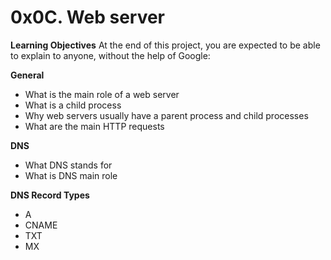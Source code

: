 # 0x0C. Web server

**Learning Objectives**
At the end of this project, you are expected to be able to explain to anyone, without the help of Google:

**General**

* What is the main role of a web server
* What is a child process
* Why web servers usually have a parent process and child processes
* What are the main HTTP requests

**DNS**

* What DNS stands for
* What is DNS main role

**DNS Record Types**

* A
* CNAME
* TXT
* MX
